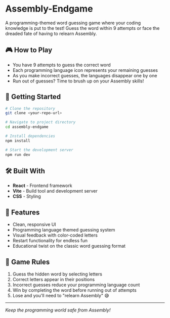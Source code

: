 # Assembly-Endgame

A programming-themed word guessing game where your coding knowledge is put to the test! Guess the word within 9 attempts or face the dreaded fate of having to relearn Assembly.

## 🎮 How to Play

- You have 9 attempts to guess the correct word
- Each programming language icon represents your remaining guesses
- As you make incorrect guesses, the languages disappear one by one
- Run out of guesses? Time to brush up on your Assembly skills!

## 🚀 Getting Started

```bash
# Clone the repository
git clone <your-repo-url>

# Navigate to project directory
cd assembly-endgame

# Install dependencies
npm install

# Start the development server
npm run dev
```

## 🛠️ Built With

- **React** - Frontend framework
- **Vite** - Build tool and development server
- **CSS** - Styling

## 🎯 Features

- Clean, responsive UI
- Programming language themed guessing system
- Visual feedback with color-coded letters
- Restart functionality for endless fun
- Educational twist on the classic word guessing format

## 📝 Game Rules

1. Guess the hidden word by selecting letters
2. Correct letters appear in their positions
3. Incorrect guesses reduce your programming language count
4. Win by completing the word before running out of attempts
5. Lose and you'll need to "relearn Assembly" 😅

---

*Keep the programming world safe from Assembly!*